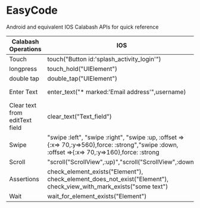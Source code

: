 # EasyCode
Android and equivalent IOS Calabash APIs for quick reference


|Calabash Operations|        IOS              |      Android      |
|-------------------|-------------------------|-------------------|
|Touch |touch("Button id:'splash_activity_login'")|touch("Button id:'splash_activity_login_button'")
|longpress |touch_hold("UIElement")|long_press("UIElement")|
|double tap |double_tap("UIElement")|double_tap("UIElement")|
|Enter Text |enter_text("* marked:'Email address'",username)|enter_text("* id:'login_activity_credentials_username'",username)|
|Clear text from editText field|clear_text("Text_field")|perform_action("clear_text")|
|Swipe|"swipe :left", "swipe :right", "swipe :up, :offset =>{:x=> 70,:y=>560},force: :strong","swipe :down, :offset =>{:x=> 70,:y=>160},force: :strong|"perform_action("drag_coordinates",0, 1357, 0, 450, 10)","perform_action("drag_coordinates",0, 1357, 0, 450, 10)"|
|Scroll|"scroll("ScrollView",:up)","scroll("ScrollView",:down)|scroll("ScrollView",:down)"scroll("ScrollView",:up)|
|Assertions|check_element_exists("Element"), check_element_does_not_exist("Element"), check_view_with_mark_exists("some text")|check_element_exists("Element"), check_element_does_not_exist("Element"), check_view_with_mark_exists("some_text")|
|Wait|wait_for_element_exists("Element")|wait_for_element_exists("Element")





